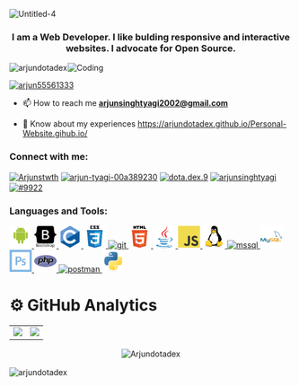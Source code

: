 ![Untitled-4](https://user-images.githubusercontent.com/103199408/208040118-2182b5a2-a502-4f1b-ad11-4495e4edfce6.png)
<h3 align="center">I am a Web Developer. I like bulding responsive and interactive websites. I advocate for Open Source.</h3>
<img align="right" alt="Coding" width="400" src="https://cdn.dribbble.com/users/1235346/screenshots/3252385/job.gif">

<p align="left"> <img
        src="https://komarev.com/ghpvc/?username=arjundotadex&label=Profile%20views&color=0e75b6&style=flat"
        alt="arjundotadex" /> </p>

<p align="left"> <a href="https://twitter.com/Arjunstwth" target="blank"><img
            src="https://img.shields.io/twitter/follow/Arjunstwth?logo=twitter&style=for-the-badge"
            alt="arjun55561333" /></a> </p>

- 📫 How to reach me **arjunsinghtyagi2002@gmail.com**

- 📄 Know about my experiences
https://arjundotadex.github.io/Personal-Website.gihub.io/

<h3 align="left">Connect with me:</h3>
<p align="left">
    <a href="https://twitter.com/Arjunstwth" target="blank"><img align="center"
            src="https://raw.githubusercontent.com/rahuldkjain/github-profile-readme-generator/master/src/images/icons/Social/twitter.svg"
            alt="Arjunstwth" height="30" width="40" /></a>
    <a href="https://linkedin.com/in/arjun-tyagi-00a389230" target="blank"><img align="center"
            src="https://raw.githubusercontent.com/rahuldkjain/github-profile-readme-generator/master/src/images/icons/Social/linked-in-alt.svg"
            alt="arjun-tyagi-00a389230" height="30" width="40" /></a>
    <a href="https://fb.com/dota.dex.9" target="blank"><img align="center"
            src="https://raw.githubusercontent.com/rahuldkjain/github-profile-readme-generator/master/src/images/icons/Social/facebook.svg"
            alt="dota.dex.9" height="30" width="40" /></a>
    <a href="https://instagram.com/arjunsinghtyagi" target="blank"><img align="center"
            src="https://raw.githubusercontent.com/rahuldkjain/github-profile-readme-generator/master/src/images/icons/Social/instagram.svg"
            alt="arjunsinghtyagi" height="30" width="40" /></a>
    <a href="https://discord.gg/#9922" target="blank"><img align="center"
            src="https://raw.githubusercontent.com/rahuldkjain/github-profile-readme-generator/master/src/images/icons/Social/discord.svg"
            alt="#9922" height="30" width="40" /></a>
</p>

<h3 align="left">Languages and Tools:</h3>
<p align="left"> <a href="https://developer.android.com" target="_blank" rel="noreferrer"> <img
            src="https://raw.githubusercontent.com/devicons/devicon/master/icons/android/android-original-wordmark.svg"
            alt="android" width="40" height="40" /> </a> <a href="https://getbootstrap.com" target="_blank"
        rel="noreferrer"> <img
            src="https://raw.githubusercontent.com/devicons/devicon/master/icons/bootstrap/bootstrap-plain-wordmark.svg"
            alt="bootstrap" width="40" height="40" /> </a> <a href="https://www.cprogramming.com/" target="_blank"
        rel="noreferrer"> <img src="https://raw.githubusercontent.com/devicons/devicon/master/icons/c/c-original.svg"
            alt="c" width="40" height="40" /> </a> <a href="https://www.w3schools.com/css/" target="_blank"
        rel="noreferrer"> <img
            src="https://raw.githubusercontent.com/devicons/devicon/master/icons/css3/css3-original-wordmark.svg"
            alt="css3" width="40" height="40" /> </a> <a href="https://git-scm.com/" target="_blank" rel="noreferrer">
        <img src="https://www.vectorlogo.zone/logos/git-scm/git-scm-icon.svg" alt="git" width="40" height="40" /> </a>
    <a href="https://www.w3.org/html/" target="_blank" rel="noreferrer"> <img
            src="https://raw.githubusercontent.com/devicons/devicon/master/icons/html5/html5-original-wordmark.svg"
            alt="html5" width="40" height="40" /> </a> <a href="https://www.java.com" target="_blank" rel="noreferrer">
        <img src="https://raw.githubusercontent.com/devicons/devicon/master/icons/java/java-original.svg" alt="java"
            width="40" height="40" /> </a> <a href="https://developer.mozilla.org/en-US/docs/Web/JavaScript"
        target="_blank" rel="noreferrer"> <img
            src="https://raw.githubusercontent.com/devicons/devicon/master/icons/javascript/javascript-original.svg"
            alt="javascript" width="40" height="40" /> </a> <a href="https://www.linux.org/" target="_blank"
        rel="noreferrer"> <img
            src="https://raw.githubusercontent.com/devicons/devicon/master/icons/linux/linux-original.svg" alt="linux"
            width="40" height="40" /> </a> <a href="https://www.microsoft.com/en-us/sql-server" target="_blank"
        rel="noreferrer"> <img src="https://www.svgrepo.com/show/303229/microsoft-sql-server-logo.svg" alt="mssql"
            width="40" height="40" /> </a> <a href="https://www.mysql.com/" target="_blank" rel="noreferrer"> <img
            src="https://raw.githubusercontent.com/devicons/devicon/master/icons/mysql/mysql-original-wordmark.svg"
            alt="mysql" width="40" height="40" /> </a> <a href="https://www.photoshop.com/en" target="_blank"
        rel="noreferrer"> <img
            src="https://raw.githubusercontent.com/devicons/devicon/master/icons/photoshop/photoshop-line.svg"
            alt="photoshop" width="40" height="40" /> </a> <a href="https://www.php.net" target="_blank"
        rel="noreferrer"> <img
            src="https://raw.githubusercontent.com/devicons/devicon/master/icons/php/php-original.svg" alt="php"
            width="40" height="40" /> </a> <a href="https://postman.com" target="_blank" rel="noreferrer"> <img
            src="https://www.vectorlogo.zone/logos/getpostman/getpostman-icon.svg" alt="postman" width="40"
            height="40" /> </a> <a href="https://www.python.org" target="_blank" rel="noreferrer"> <img
            src="https://raw.githubusercontent.com/devicons/devicon/master/icons/python/python-original.svg"
            alt="python" width="40" height="40" /> </a>
</p>

# ⚙️ GitHub Analytics

<table>
    <tr>
        <td><img height="180px"
                src="https://github-readme-stats.vercel.app/api?username=Arjundotadex&show_icons=true&theme=dark" />
        <td><img height="170px"
                src="https://github-readme-stats.vercel.app/api/top-langs/?username=Arjundotadex&layout=compact&theme=dark" />
        </td>
    </tr>
</table>
<div align="center">
    <p><img align="center"
            src="https://github-readme-streak-stats.herokuapp.com/?user=Arjundotadex&layout=compact&theme=dark"
            alt="Arjundotadex" /></p>
</div>
</div>

<p><img align="center" src="https://holopin.io/api/user/board?user=arjun" alt="arjundotadex" /></p>
<!-- # 📈 Contribution Graph  
 [[Arjundotadex's GitHub activity graph](https://activity-graph.herokuapp.com/graph?username=Arjundotadex&&theme=xcode)](https://github.com/Arjundotadex)
 -->

